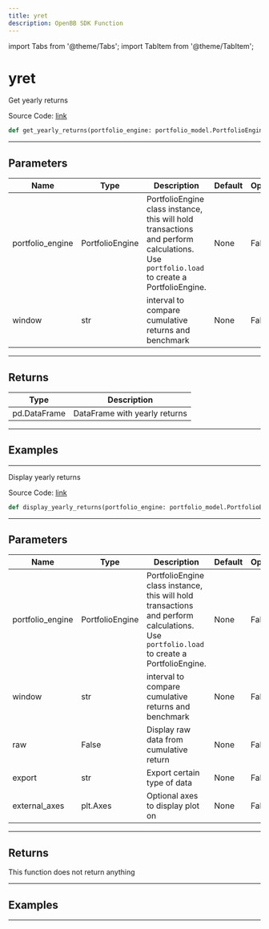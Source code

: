 ```yaml
---
title: yret
description: OpenBB SDK Function
---
```


import Tabs from '@theme/Tabs';
import TabItem from '@theme/TabItem';

# yret

<Tabs>
<TabItem value="model" label="Model" default>

Get yearly returns

Source Code: [link](https://github.com/OpenBB-finance/OpenBBTerminal/tree/main/openbb_terminal/portfolio/portfolio_model.py#L2148)

```python
def get_yearly_returns(portfolio_engine: portfolio_model.PortfolioEngine, window: str) -> DataFrame
```
---

## Parameters

| Name | Type | Description | Default | Optional |
| ---- | ---- | ----------- | ------- | -------- |
| portfolio_engine | PortfolioEngine | PortfolioEngine class instance, this will hold transactions and perform calculations.<br/>Use `portfolio.load` to create a PortfolioEngine. | None | False |
| window | str | interval to compare cumulative returns and benchmark | None | False |

---

## Returns

| Type | Description |
| ---- | ----------- |
| pd.DataFrame | DataFrame with yearly returns |

---

## Examples

---



</TabItem>
<TabItem value="view" label="View">

Display yearly returns

Source Code: [link](https://github.com/OpenBB-finance/OpenBBTerminal/tree/main/openbb_terminal/portfolio/portfolio_view.py#L376)

```python
def display_yearly_returns(portfolio_engine: portfolio_model.PortfolioEngine, window: str, raw: bool, export: str, external_axes: Optional[matplotlib.axes._axes.Axes]) -> None
```
---

## Parameters

| Name | Type | Description | Default | Optional |
| ---- | ---- | ----------- | ------- | -------- |
| portfolio_engine | PortfolioEngine | PortfolioEngine class instance, this will hold transactions and perform calculations.<br/>Use `portfolio.load` to create a PortfolioEngine. | None | False |
| window | str | interval to compare cumulative returns and benchmark | None | False |
| raw | False | Display raw data from cumulative return | None | False |
| export | str | Export certain type of data | None | False |
| external_axes | plt.Axes | Optional axes to display plot on | None | False |

---

## Returns

This function does not return anything

---

## Examples

---



</TabItem>
</Tabs>